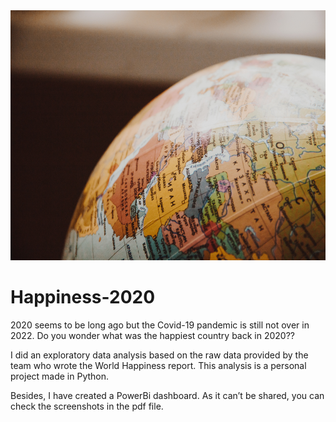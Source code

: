 <img src="https://github.com/laurent8119/Happiness-2020/blob/main/github_readme.jpg" width="600" height="400" />

# Happiness-2020  

2020 seems to be long ago but the Covid-19 pandemic is still not over in 2022. Do you wonder what was the happiest country back in 2020??  

I did an exploratory data analysis based on the raw data provided by the team who wrote the World Happiness report. This analysis is a personal project made in Python.  

Besides, I have created a PowerBi dashboard. As it can’t be shared, you can check the screenshots in the pdf file.
